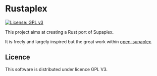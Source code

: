 # Rustaplex

[![License: GPL v3](https://img.shields.io/badge/License-GPLv3-blue.svg)](https://www.gnu.org/licenses/gpl-3.0)

This project aims at creating a Rust port of Supaplex.

It is freely and largely inspired but the great work within [open-supaplex](https://github.com/sergiou87/open-supaplex).

## Licence

This software is distributed under licence GPL V3.
